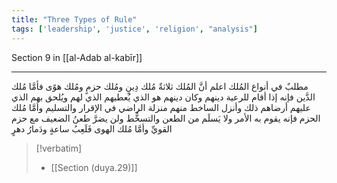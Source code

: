 ```yaml
---
title: "Three Types of Rule"
tags: ['leadership', 'justice', 'religion', "analysis"]
---
```


 Section 9 in [[al-Adab al-kabīr]]

---
مطلبٌ في أنواع المُلك اعلم أنَّ المُلك ثلاثةٌ مُلك دِينٍ ومُلك حزمٍ ومُلك هوًى  فأمَّا مُلك الدَّين فإنه إذا أقام للرعية دينهم وكان دينهم هو الذي يُعطيهم الذي لهم ويُلحق بهم الذي عليهم أرضاهم ذلك وأنزل الساخط منهم منزلة الراضي في الإقرار والتسليم  وأمَّا مُلك الحزم فإنه يقوم به الأمر ولا يَسلَم من الطعن والتسخُّط ولن يضرَّ طعنُ الضعيف مع حزم القويِّ  وأمَّا مُلك الهوى فَلَعِبُ ساعةٍ ودَمارُ دهرٍ

> [!verbatim]
> - [[Section (duya.29)]]
